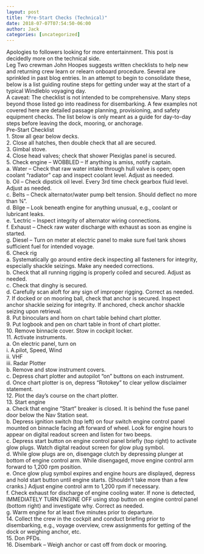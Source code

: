 ```yaml
---
layout: post
title: "Pre-Start Checks (Technical)"
date: 2018-07-07T07:54:50-06:00
author: Jack
categories: [uncategorized]
---
```


Apologies to followers looking for more entertainment. This post is decidedly more on the technical side.  
Leg Two crewman John Hoopes suggests written checklists to help new and returning crew learn or relearn onboard procedure. Several are sprinkled in past blog entries. In an attempt to begin to consolidate these, below is a list guiding routine steps for getting under way at the start of a typical Windleblo voyaging day.  
A caveat: The checklist is not intended to be comprehensive. Many steps beyond those listed go into readiness for disembarking. A few examples not covered here are detailed passage planning, provisioning, and safety equipment checks. The list below is only meant as a guide for day-to-day steps before leaving the dock, mooring, or anchorage.  
Pre-Start Checklist  
1\. Stow all gear below decks.  
2\. Close all hatches, then double check that all are secured.  
3\. Gimbal stove.  
4\. Close head valves; check that shower Plexiglas panel is secured.  
5\. Check engine – WOBBLED – If anything is amiss, notify captain.  
a. Water – Check that raw water intake through hull valve is open; open coolant “radiator” cap and inspect coolant level. Adjust as needed.  
b. Oil – Check dipstick oil level. Every 3rd time check gearbox fluid level. Adjust as needed.  
c. Belts – Check alternator/water pump belt tension. Should deflect no more than ¾”.  
d. Bilge – Look beneath engine for anything unusual, e.g., coolant or lubricant leaks.  
e. ‘Lectric – Inspect integrity of alternator wiring connections.  
f. Exhaust – Check raw water discharge with exhaust as soon as engine is started.  
g. Diesel – Turn on meter at electric panel to make sure fuel tank shows sufficient fuel for intended voyage.  
6\. Check rig  
a. Systematically go around entire deck inspecting all fasteners for integrity, especially shackle seizings. Make any needed corrections.  
b. Check that all running rigging is properly coiled and secured. Adjust as needed.  
c. Check that dinghy is secured.  
d. Carefully scan aloft for any sign of improper rigging. Correct as needed.  
7\. If docked or on mooring ball, check that anchor is secured. Inspect anchor shackle seizing for integrity. If anchored, check anchor shackle seizing upon retrieval.  
8\. Put binoculars and horn on chart table behind chart plotter.  
9\. Put logbook and pen on chart table in front of chart plotter.  
10\. Remove binnacle cover. Stow in cockpit locker.  
11\. Activate instruments.  
a. On electric panel, turn on  
i. A.pilot, Speed, Wind  
ii. VHF  
iii. Radar Plotter  
b. Remove and stow instrument covers.  
c. Depress chart plotter and autopilot “on” buttons on each instrument.  
d. Once chart plotter is on, depress “Rotokey” to clear yellow disclaimer statement.  
12\. Plot the day’s course on the chart plotter.  
13\. Start engine  
a. Check that engine “Start” breaker is closed. It is behind the fuse panel door below the Nav Station seat.  
b. Depress ignition switch (top left) on four switch engine control panel mounted on binnacle facing aft forward of wheel. Look for engine hours to appear on digital readout screen and listen for two beeps.  
c. Depress start button on engine control panel briefly (top right) to activate glow plugs. Watch digital readout screen for glow plug symbol.  
d. While glow plugs are on, disengage clutch by depressing plunger at bottom of engine control arm. While disengaged, move engine control arm forward to 1,200 rpm position.  
e. Once glow plug symbol expires and engine hours are displayed, depress and hold start button until engine starts. (Shouldn’t take more than a few cranks.) Adjust engine control arm to 1,200 rpm if necessary.  
f. Check exhaust for discharge of engine cooling water. If none is detected, IMMEDIATELY TURN ENGINE OFF using stop button on engine control panel (bottom right) and investigate why. Correct as needed.  
g. Warm engine for at least five minutes prior to departure.  
14\. Collect the crew in the cockpit and conduct briefing prior to disembarking, e.g., voyage overview, crew assignments for getting of the dock or weighing anchor, etc.  
15\. Don PFDs.  
16\. Disembark – Weigh anchor or cast off from dock or mooring.